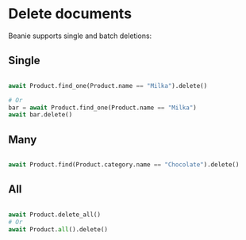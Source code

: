 # Delete documents

Beanie supports single and batch deletions:

## Single

```python

await Product.find_one(Product.name == "Milka").delete()

# Or
bar = await Product.find_one(Product.name == "Milka")
await bar.delete()
```

## Many

```python

await Product.find(Product.category.name == "Chocolate").delete()
```

## All

```python

await Product.delete_all()
# Or
await Product.all().delete()

```
